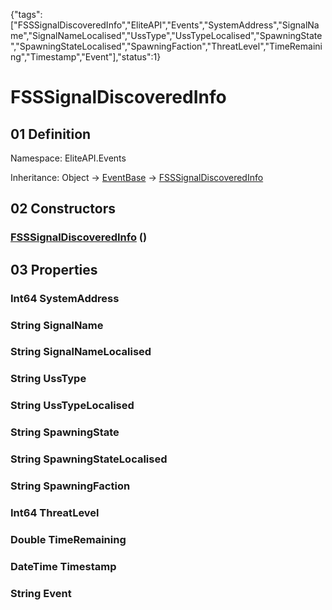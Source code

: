 {"tags":["FSSSignalDiscoveredInfo","EliteAPI","Events","SystemAddress","SignalName","SignalNameLocalised","UssType","UssTypeLocalised","SpawningState","SpawningStateLocalised","SpawningFaction","ThreatLevel","TimeRemaining","Timestamp","Event"],"status":1}

# FSSSignalDiscoveredInfo

## 01 Definition

Namespace: <span class='code'>EliteAPI.Events</span>

Inheritance: <span class='code'>Object</span> → <span class='code'>[EventBase](../../EliteAPI/Events/EventBase.html)</span> → <span class='code'>[FSSSignalDiscoveredInfo](../../EliteAPI/Events/FSSSignalDiscoveredInfo.html)</span>

## 02 Constructors

### <span class='code'>[FSSSignalDiscoveredInfo](../../EliteAPI/Events/FSSSignalDiscoveredInfo.html)</span> ()

## 03 Properties

### <span class='code'>Int64</span> SystemAddress

### <span class='code'>String</span> SignalName

### <span class='code'>String</span> SignalNameLocalised

### <span class='code'>String</span> UssType

### <span class='code'>String</span> UssTypeLocalised

### <span class='code'>String</span> SpawningState

### <span class='code'>String</span> SpawningStateLocalised

### <span class='code'>String</span> SpawningFaction

### <span class='code'>Int64</span> ThreatLevel

### <span class='code'>Double</span> TimeRemaining

### <span class='code'>DateTime</span> Timestamp

### <span class='code'>String</span> Event

